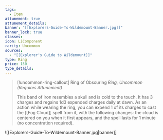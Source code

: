 ```yaml
---
tags:
  - Item
attunement: true
attunement_details: 
banner: "[[Explorers-Guide-To-Wildemount-Banner.jpg]]"
banner_lock: true
classes: 
icon: LiComponent
rarity: Uncommon
sources:
  - "[[Explorer's Guide to Wildemount]]"
type: Ring
price: 150
type_details: 
---
```

>[!uncommon-ring-callout] Ring of Obscuring
>*Ring, Uncommon (Requires Attunement)*
>
>This band of iron resembles a skull and is cold to the touch. It has 3 charges and regains 1d3 expended charges daily at dawn. As an action while wearing the ring, you can expend 1 of its charges to cast the [[Fog Cloud]] spell from it, with the following changes: the cloud is centered on you when it first appears, and the spell lasts for 1 minute (no concentration required).

![[Explorers-Guide-To-Wildemount-Banner.jpg|banner]]
